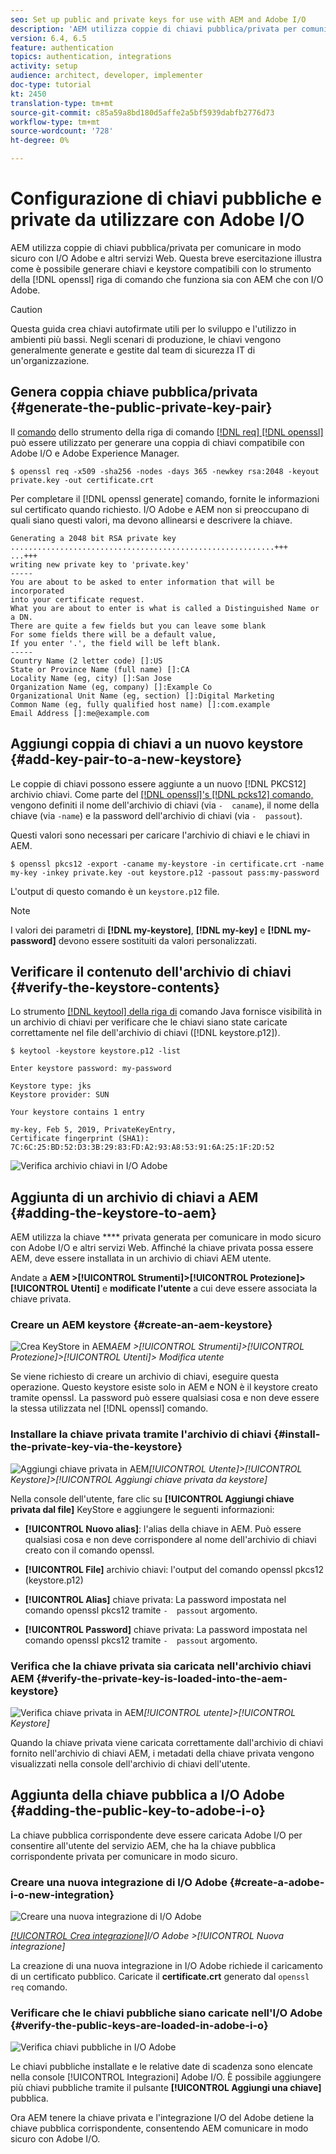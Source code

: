 ```yaml
---
seo: Set up public and private keys for use with AEM and Adobe I/O
description: 'AEM utilizza coppie di chiavi pubblica/privata per comunicare in modo sicuro con  I/O Adobe e altri servizi Web. Questa breve esercitazione illustra come è possibile generare chiavi e keystore compatibili utilizzando lo strumento della riga di comando openssl che funziona sia con AEM che con  I/O Adobe. '
version: 6.4, 6.5
feature: authentication
topics: authentication, integrations
activity: setup
audience: architect, developer, implementer
doc-type: tutorial
kt: 2450
translation-type: tm+mt
source-git-commit: c85a59a8bd180d5affe2a5bf5939dabfb2776d73
workflow-type: tm+mt
source-wordcount: '728'
ht-degree: 0%

---
```



# Configurazione di chiavi pubbliche e private da utilizzare con  Adobe I/O

AEM utilizza coppie di chiavi pubblica/privata per comunicare in modo sicuro con  I/O Adobe e altri servizi Web. Questa breve esercitazione illustra come è possibile generare chiavi e keystore compatibili con lo strumento della [!DNL openssl] riga di comando che funziona sia con AEM che con  I/O Adobe.

>[!CAUTION]
>
>Questa guida crea chiavi autofirmate utili per lo sviluppo e l&#39;utilizzo in ambienti più bassi. Negli scenari di produzione, le chiavi vengono generalmente generate e gestite dal team di sicurezza IT di un&#39;organizzazione.

## Genera coppia chiave pubblica/privata {#generate-the-public-private-key-pair}

Il [comando](https://www.openssl.org/docs/man1.0.2/man1/openssl.html) dello strumento della riga di comando [[!DNL req] [!DNL openssl]](https://www.openssl.org/docs/man1.0.2/man1/req.html) può essere utilizzato per generare una coppia di chiavi compatibile con  Adobe I/O e Adobe Experience Manager.

```shell
$ openssl req -x509 -sha256 -nodes -days 365 -newkey rsa:2048 -keyout private.key -out certificate.crt
```

Per completare il [!DNL openssl generate] comando, fornite le informazioni sul certificato quando richiesto.  I/O Adobe e AEM non si preoccupano di quali siano questi valori, ma devono allinearsi e descrivere la chiave.

```
Generating a 2048 bit RSA private key
...........................................................+++
...+++
writing new private key to 'private.key'
-----
You are about to be asked to enter information that will be incorporated
into your certificate request.
What you are about to enter is what is called a Distinguished Name or a DN.
There are quite a few fields but you can leave some blank
For some fields there will be a default value,
If you enter '.', the field will be left blank.
-----
Country Name (2 letter code) []:US
State or Province Name (full name) []:CA
Locality Name (eg, city) []:San Jose
Organization Name (eg, company) []:Example Co
Organizational Unit Name (eg, section) []:Digital Marketing
Common Name (eg, fully qualified host name) []:com.example
Email Address []:me@example.com
```

## Aggiungi coppia di chiavi a un nuovo keystore {#add-key-pair-to-a-new-keystore}

Le coppie di chiavi possono essere aggiunte a un nuovo [!DNL PKCS12] archivio chiavi. Come parte del [[!DNL openssl]'s [!DNL pcks12] comando,](https://www.openssl.org/docs/man1.0.2/man1/pkcs12.html) vengono definiti il nome dell&#39;archivio di chiavi (via `-  caname`), il nome della chiave (via `-name`) e la password dell&#39;archivio di chiavi (via `-  passout`).

Questi valori sono necessari per caricare l&#39;archivio di chiavi e le chiavi in AEM.

```shell
$ openssl pkcs12 -export -caname my-keystore -in certificate.crt -name my-key -inkey private.key -out keystore.p12 -passout pass:my-password
```

L&#39;output di questo comando è un `keystore.p12` file.

>[!NOTE]
>
>I valori dei parametri di **[!DNL my-keystore]**, **[!DNL my-key]** e **[!DNL my-password]** devono essere sostituiti da valori personalizzati.

## Verificare il contenuto dell&#39;archivio di chiavi {#verify-the-keystore-contents}

Lo strumento [[!DNL keytool] della riga di](https://docs.oracle.com/middleware/1213/wls/SECMG/keytool-summary-appx.htm#SECMG818) comando Java fornisce visibilità in un archivio di chiavi per verificare che le chiavi siano state caricate correttamente nel file dell&#39;archivio di chiavi ([!DNL keystore.p12]).

```shell
$ keytool -keystore keystore.p12 -list

Enter keystore password: my-password

Keystore type: jks
Keystore provider: SUN

Your keystore contains 1 entry

my-key, Feb 5, 2019, PrivateKeyEntry,
Certificate fingerprint (SHA1): 7C:6C:25:BD:52:D3:3B:29:83:FD:A2:93:A8:53:91:6A:25:1F:2D:52
```

![Verifica archivio chiavi in  I/O Adobe](assets/set-up-public-private-keys-for-use-with-aem-and-adobe-io/adobe-io--public-keys.png)

## Aggiunta di un archivio di chiavi a AEM {#adding-the-keystore-to-aem}

AEM utilizza la chiave **** privata generata per comunicare in modo sicuro con  Adobe I/O e altri servizi Web. Affinché la chiave privata possa essere AEM, deve essere installata in un archivio di chiavi AEM utente.

Andate a **AEM >[!UICONTROL Strumenti]>[!UICONTROL Protezione]>[!UICONTROL Utenti]** e **modificate l&#39;utente** a cui deve essere associata la chiave privata.

### Creare un AEM keystore {#create-an-aem-keystore}

![Crea KeyStore in AEM](assets/set-up-public-private-keys-for-use-with-aem-and-adobe-io/aem--create-keystore.png)*AEM >[!UICONTROL Strumenti]>[!UICONTROL Protezione]>[!UICONTROL Utenti]> Modifica utente*

Se viene richiesto di creare un archivio di chiavi, eseguire questa operazione. Questo keystore esiste solo in AEM e NON è il keystore creato tramite openssl. La password può essere qualsiasi cosa e non deve essere la stessa utilizzata nel [!DNL openssl] comando.

### Installare la chiave privata tramite l&#39;archivio di chiavi {#install-the-private-key-via-the-keystore}

![Aggiungi chiave privata in AEM](assets/set-up-public-private-keys-for-use-with-aem-and-adobe-io/aem--add-private-key.png)*[!UICONTROL Utente]>[!UICONTROL Keystore]>[!UICONTROL Aggiungi chiave privata da keystore]*

Nella console dell&#39;utente, fare clic su **[!UICONTROL Aggiungi chiave privata dal file]** KeyStore e aggiungere le seguenti informazioni:

* **[!UICONTROL Nuovo alias]**: l&#39;alias della chiave in AEM. Può essere qualsiasi cosa e non deve corrispondere al nome dell&#39;archivio di chiavi creato con il comando openssl.
* **[!UICONTROL File]** archivio chiavi: l&#39;output del comando openssl pkcs12 (keystore.p12)
* **[!UICONTROL Alias]** chiave privata: La password impostata nel comando openssl pkcs12 tramite `-  passout` argomento.

* **[!UICONTROL Password]** chiave privata: La password impostata nel comando openssl pkcs12 tramite `-  passout` argomento.

### Verifica che la chiave privata sia caricata nell&#39;archivio chiavi AEM {#verify-the-private-key-is-loaded-into-the-aem-keystore}

![Verifica chiave privata in AEM](assets/set-up-public-private-keys-for-use-with-aem-and-adobe-io/aem--keystore.png)*[!UICONTROL utente]>[!UICONTROL Keystore]*

Quando la chiave privata viene caricata correttamente dall&#39;archivio di chiavi fornito nell&#39;archivio di chiavi AEM, i metadati della chiave privata vengono visualizzati nella console dell&#39;archivio di chiavi dell&#39;utente.

## Aggiunta della chiave pubblica a  I/O Adobe {#adding-the-public-key-to-adobe-i-o}

La chiave pubblica corrispondente deve essere caricata  Adobe I/O per consentire all&#39;utente del servizio AEM, che ha la chiave pubblica corrispondente privata per comunicare in modo sicuro.

### Creare una nuova integrazione di I/O  Adobe {#create-a-adobe-i-o-new-integration}

![Creare una nuova integrazione di I/O  Adobe](assets/set-up-public-private-keys-for-use-with-aem-and-adobe-io/adobe-io--create-new-integration.png)

*[[!UICONTROL Crea integrazione]](https://console.adobe.io/)I/O  Adobe >[!UICONTROL Nuova integrazione]*

La creazione di una nuova integrazione in  I/O Adobe richiede il caricamento di un certificato pubblico. Caricate il **certificate.crt** generato dal `openssl req` comando.

### Verificare che le chiavi pubbliche siano caricate nell&#39;I/O  Adobe {#verify-the-public-keys-are-loaded-in-adobe-i-o}

![Verifica chiavi pubbliche in  I/O Adobe](assets/set-up-public-private-keys-for-use-with-aem-and-adobe-io/adobe-io--public-keys.png)

Le chiavi pubbliche installate e le relative date di scadenza sono elencate nella console [!UICONTROL Integrazioni]  Adobe I/O. È possibile aggiungere più chiavi pubbliche tramite il pulsante **[!UICONTROL Aggiungi una chiave]** pubblica.

Ora AEM tenere la chiave privata e l&#39;integrazione I/O del Adobe  detiene la chiave pubblica corrispondente, consentendo AEM comunicare in modo sicuro con  Adobe I/O.
